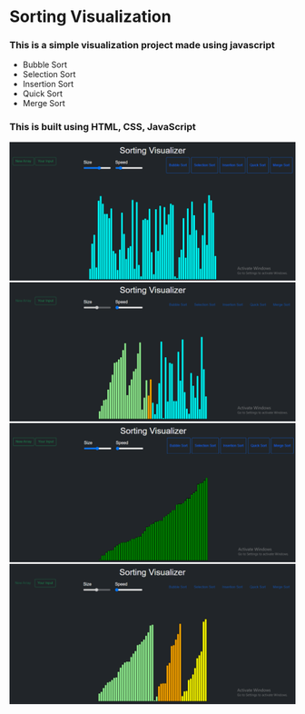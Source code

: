 # Sorting Visualization
### This is a simple visualization project made using javascript 
- Bubble Sort 
- Selection Sort
- Insertion Sort
- Quick Sort
- Merge Sort

### This is built using HTML, CSS, JavaScript <br/>



<img src="img/SortingVisualizer1.png"> <br/>
<img src="img/SortingVisualizer2.png"> <br/>
<img src="img/SortingVisualizer3.png"> <br/>
<img src="img/SortingVisualizer4.png"> <br/>
